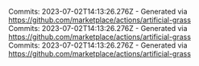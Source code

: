 Commits: 2023-07-02T14:13:26.276Z - Generated via https://github.com/marketplace/actions/artificial-grass
<br>
Commits: 2023-07-02T14:13:26.276Z - Generated via https://github.com/marketplace/actions/artificial-grass
<br>
Commits: 2023-07-02T14:13:26.276Z - Generated via https://github.com/marketplace/actions/artificial-grass
<br>
